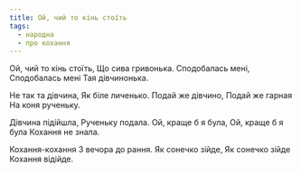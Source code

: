 ```yaml
---
title: Ой, чий то кінь стоїть
tags:
  - народна
  - про кохання
---
```

Ой, чий то кінь стоїть,
Що сива гривонька.
Сподобалась мені,
Сподобалась мені
Тая дівчинонька.

Не так та дівчина,
Як біле личенько.
Подай же дівчино,
Подай же гарная
На коня рученьку.

Дівчина підійшла,
Рученьку подала.
Ой, краще б я була,
Ой, краще б я була
Кохання не знала.

Кохання-кохання
З вечора до рання.
Як сонечко зійде,
Як сонечко зійде
Кохання відійде.
